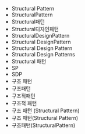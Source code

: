 ﻿- Structural Pattern
- StructuralPattern
- Structural패턴
- Structural디자인패턴
- StructuralDesignPattern
- Structural DesignPattern
- Structural Design Pattern
- Structural Design Patterns
- Structural 패턴
- SP
- SDP
- 구조 패턴
- 구조패턴
- 구조적패턴
- 구조적 패턴
- 구조 패턴 (Structural Pattern) 
- 구조 패턴(Structural Pattern) 
- 구조패턴(StructuralPattern) 

